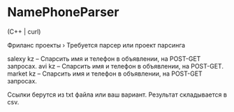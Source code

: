 # NamePhoneParser
(C++ | curl)

Фриланс проекты › Требуется парсер или проект парсинга 

salexy kz  – Спарсить имя и телефон в объявлении, на POST-GET запросах. 
avi kz – Спарсить имя и телефон в объявлении, на POST-GET. 
market kz  – Спарсить имя и телефон в объявлении, на POST-GET запросах. 

Ссылки берутся из txt файла или ваш вариант.
Результат складывается в csv. 
